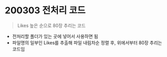 # 200303 전처리 코드

> Likes 높은 순으로 80장 추리는 코드

- 전처리할 폴더가 있는 곳에 넣어서 사용하면 됨
- 파일명의 일부인 Likes를 추출해 파일 내림차순 정렬 후, 위에서부터 80장 추리는 코드임